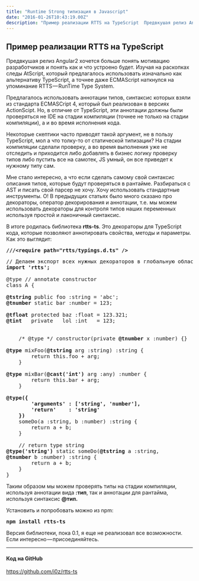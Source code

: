 ```yaml
---
title: "Runtime Strong типизация в Javascript"
date: "2016-01-26T10:43:19.00Z"
description: "Пример реализации RTTS на TypeScript  Предвкушая релиз Angular2 хочется больше понять мотивацию разработчиков и понять как и что"
---
```


<h2 id="-rtts-typescript">Пример реализации RTTS на TypeScript</h2>
<p>Предвкушая релиз Angular2 хочется больше понять мотивацию разработчиков и понять как и что устроено будет. Изучая на раскопках следы AtScript, который предлагалось использовать изначально как альтернативу TypeScript, а точнее даже ECMAScript наткнулся на упоминание RTTS — RunTime Type System.</p>
<p>Предлагалось использовать аннотации типов, синтаксис которых взяли из стандарта ECMASCript 4, который был реализован в версиях ActionScipt. Но, в отличие от TypeScript, эти аннотации должны были проверяться не IDE на стадии компиляции (точнее не только на стадии компиляции), а и во время исполнения кода.</p>
<p>Некоторые скептики часто приводят такой аргумент, не в пользу TypeScript, мол а что толку-то от статической типизации? На стадии компиляции сделали проверку, а во время выполнения уже не отследить и приходится либо добавлять в бизнес логику проверку типов либо пустить все на самотек, JS умный, он все приведет к нужному типу сам.</p>
<p>Мне стало интересно, а что если сделать самому свой синтаксис описания типов, которые будут проверяться в рантайме. Разбираться с AST и писать свой парсер не хочу. Хочу использовать стандартные инструменты. О! В предыдущих статьях было много сказано про декораторы, оператор декорирования и аннотации, т.е. мы можем использовать декораторы для контроля типов наших переменных используя простой и лаконичный синтаксис.</p>
<p>В итоге родилась библиотека <strong>rtts-ts</strong>. Это декораторы для TypeScript кода, которые позволяют аннотировать свойства, методы и параметры. Как это выглядит:</p>
<pre><strong>///&lt;require path="rtts/typings.d.ts" /&gt;</strong></pre>
<pre>// Делаем экспорт всех нужных декораторов в глобальную область<br><strong>import 'rtts';</strong><br><br>@type // annotate constructor<br>class A {<br><br><strong>@tstring</strong> public foo :string = 'abc';<br><strong>@tnumber</strong> static bar :number = 123;<br><br><strong>@tfloat</strong> protected baz :float = 123.321;<br><strong>@tint</strong>   private   lol :int   = 123;<br><br><br>    /* @type */ constructor(private <strong>@tnumber</strong> x :number) {}<br><br><strong>@type</strong> mixFoo(<strong>@tstring</strong> arg :string) :string {<br>        return this.foo + arg;<br>    }<br><br><strong>@type</strong> mixBar(<strong>@cast('int')</strong> arg :any) :number {<br>        return this.bar + arg;<br>    }<br><br><strong>@type({<br>        'arguments' : ['string', 'number'],<br>        'return'    : 'string'<br>    })</strong><br>    someDo(a :string, b :number) :string {<br>        return a + b;<br>    }<br><br>    // return type string<br><strong>@type('string')</strong> static someDo(<strong>@tstring</strong> a :string,<br><strong>@tnumber</strong> b :number) :string {<br>        return a + b;<br>    }<br>}</pre>
<p>Таким образом мы можем проверять типы на стадии компиляции, используя аннотации вида <strong>:тип</strong>, так и аннотации для рантайма, используя синтаксис <strong>@тип.</strong></p>
<p>Установить и попробовать можно из npm:</p>
<pre><strong>npm install rtts-ts</strong></pre>
<p>Версия библиотеки, пока 0.1, я еще не реализовал все возможности. Если интересно — присоединяйтесь.</p>
<hr>
<h4>Код на GitHub</h4>
<p><a href="https://github.com/i0z/rtts-ts">https://github.com/i0z/rtts-ts</a></p>


